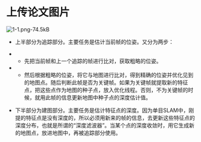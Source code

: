 # 上传论文图片


![1-1.png-74.5kB][1] 


* 上半部分为追踪部分。主要任务是估计当前帧的位姿。又分为两步：
* * 先把当前帧和上一个追踪的帧进行比对，获取粗略的位姿。
* * 然后根据粗略的位姿，将它与地图进行比对，得到精确的位姿并优化见到的地图点。随后判断此帧是否为关键帧。如果为关键帧就提取新的特征点，把这些点作为地图的种子点，放入优化线程。否则，不为关键帧的时候，就用此帧的信息更新地图中种子点的深度估计值。
* 下半部分为建图部分。主要任务是估计特征点的深度。因为单目SLAM中，刚提的特征点是没有深度的，所以必须用新来的帧的信息，去更新这些特征点的深度分布，也就是所谓的“深度滤波器”。当某个点的深度收敛时，用它生成新的地图点，放进地图中，再被追踪部分使用。


  [1]: http://static.zybuluo.com/mumujun/73r3a7i7u4cf77ugw38v6h5r/1-1.png
